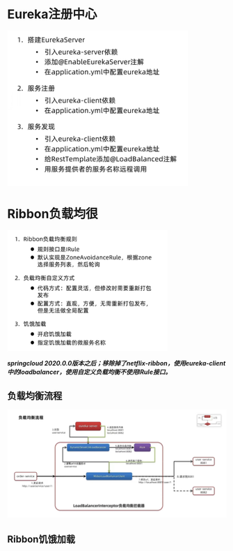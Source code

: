 # Eureka注册中心

![img.png](img/img.png)

# Ribbon负载均很

![img_1.png](img/img_1.png)

***springcloud 2020.0.0版本之后；移除掉了netflix-ribbon，使用eureka-client中的loadbalancer，使用自定义负载均衡不使用IRule接口。***

## 负载均衡流程

![img.png](img/img_2.png)

## Ribbon饥饿加载